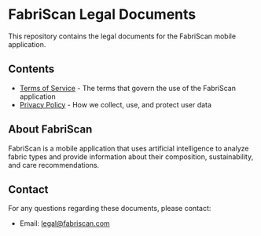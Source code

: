 # FabriScan Legal Documents

This repository contains the legal documents for the FabriScan mobile application.

## Contents

- [Terms of Service](TERMS_OF_SERVICE.md) - The terms that govern the use of the FabriScan application
- [Privacy Policy](PRIVACY_POLICY.md) - How we collect, use, and protect user data

## About FabriScan

FabriScan is a mobile application that uses artificial intelligence to analyze fabric types and provide information about their composition, sustainability, and care recommendations.

## Contact

For any questions regarding these documents, please contact:
- Email: legal@fabriscan.com 